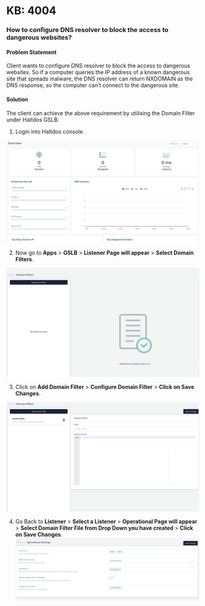 # KB: 4004

### **How to configure DNS resolver to block the access to dangerous websites?**

#### **Problem Statement**

Client wants to configure DNS resolver to block the access to dangerous websites. So if a computer queries the IP address of a known dangerous site that spreads malware, the DNS resolver can return NXDOMAIN as the DNS response, so the computer can’t connect to the dangerous site.

#### **Solution**

The client can achieve the above requirement by utilising the Domain Filter under Haltdos GSLB.

1. Login into Haltdos console.

![kb-4004](/img/gslb/v8/kb/kb_4004_overview.png)

2. Now go to **Apps** > **GSLB** > **Listener Page will appear** > **Select Domain Filters**.

![kb-4004](/img/gslb/v8/kb/kb_4004_domain_filter.png)

3. Click on **Add Domain Filter** > **Configure Domain Filter** > **Click on Save Changes**.

![kb-4004](/img/gslb/v8/kb/kb_4004_domain_filter_conf.png)

4. Go Back to **Listener** > **Select a Listener** > **Operational Page will appear** > **Select Domain Filter File from Drop Down you have created** > **Click on Save Changes**.
​
![kb-4004](/img/gslb/v8/kb/kb_4004_operational.png)